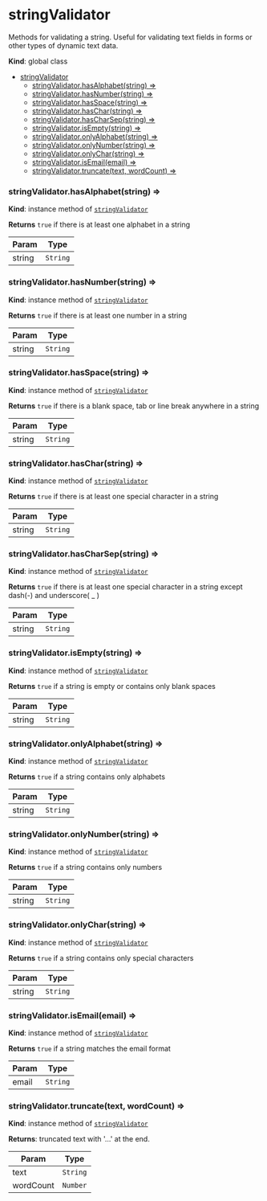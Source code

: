 # stringValidator

Methods for validating a string.
Useful for validating text fields
in forms or other types of dynamic text data.

**Kind**: global class

- [stringValidator](#stringvalidator)
    - [stringValidator.hasAlphabet(string) ⇒](#stringvalidatorhasalphabetstring-)
    - [stringValidator.hasNumber(string) ⇒](#stringvalidatorhasnumberstring-)
    - [stringValidator.hasSpace(string) ⇒](#stringvalidatorhasspacestring-)
    - [stringValidator.hasChar(string) ⇒](#stringvalidatorhascharstring-)
    - [stringValidator.hasCharSep(string) ⇒](#stringvalidatorhascharsepstring-)
    - [stringValidator.isEmpty(string) ⇒](#stringvalidatorisemptystring-)
    - [stringValidator.onlyAlphabet(string) ⇒](#stringvalidatoronlyalphabetstring-)
    - [stringValidator.onlyNumber(string) ⇒](#stringvalidatoronlynumberstring-)
    - [stringValidator.onlyChar(string) ⇒](#stringvalidatoronlycharstring-)
    - [stringValidator.isEmail(email) ⇒](#stringvalidatorisemailemail-)
    - [stringValidator.truncate(text, wordCount) ⇒](#stringvalidatortruncatetext-wordcount-)

### stringValidator.hasAlphabet(string) ⇒

**Kind**: instance method of [<code>stringValidator</code>](#stringValidator)

**Returns** <code>true</code> if there is at
least one alphabet in a string

| Param  | Type                |
| ------ | ------------------- |
| string | <code>String</code> |

### stringValidator.hasNumber(string) ⇒

**Kind**: instance method of [<code>stringValidator</code>](#stringValidator)

**Returns** <code>true</code> if there
is at least one number in a string

| Param  | Type                |
| ------ | ------------------- |
| string | <code>String</code> |

### stringValidator.hasSpace(string) ⇒

**Kind**: instance method of [<code>stringValidator</code>](#stringValidator)

**Returns** <code>true</code> if there is a blank space,
tab or line break anywhere in a string

| Param  | Type                |
| ------ | ------------------- |
| string | <code>String</code> |

### stringValidator.hasChar(string) ⇒

**Kind**: instance method of [<code>stringValidator</code>](#stringValidator)

**Returns** <code>true</code> if there is at least
one special character in a string

| Param  | Type                |
| ------ | ------------------- |
| string | <code>String</code> |

### stringValidator.hasCharSep(string) ⇒

**Kind**: instance method of [<code>stringValidator</code>](#stringValidator)

**Returns** <code>true</code> if there is at least one special character in a string except dash(-) and underscore( \_ )

| Param  | Type                |
| ------ | ------------------- |
| string | <code>String</code> |

### stringValidator.isEmpty(string) ⇒

**Kind**: instance method of [<code>stringValidator</code>](#stringValidator)

**Returns** <code>true</code> if a string is empty
or contains only blank spaces

| Param  | Type                |
| ------ | ------------------- |
| string | <code>String</code> |

### stringValidator.onlyAlphabet(string) ⇒

**Kind**: instance method of [<code>stringValidator</code>](#stringValidator)

**Returns** <code>true</code> if a string
contains only alphabets

| Param  | Type                |
| ------ | ------------------- |
| string | <code>String</code> |

### stringValidator.onlyNumber(string) ⇒

**Kind**: instance method of [<code>stringValidator</code>](#stringValidator)

**Returns** <code>true</code> if a string
contains only numbers

| Param  | Type                |
| ------ | ------------------- |
| string | <code>String</code> |

### stringValidator.onlyChar(string) ⇒

**Kind**: instance method of [<code>stringValidator</code>](#stringValidator)

**Returns** <code>true</code> if a string
contains only special characters

| Param  | Type                |
| ------ | ------------------- |
| string | <code>String</code> |

### stringValidator.isEmail(email) ⇒

**Kind**: instance method of [<code>stringValidator</code>](#stringValidator)

**Returns** <code>true</code> if a string matches
the email format

| Param | Type                |
| ----- | ------------------- |
| email | <code>String</code> |

### stringValidator.truncate(text, wordCount) ⇒

**Kind**: instance method of [<code>stringValidator</code>](#stringValidator)

**Returns**: truncated text with '...' at the end.

| Param     | Type                |
| --------- | ------------------- |
| text      | <code>String</code> |
| wordCount | <code>Number</code> |
